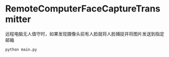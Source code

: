 # RemoteComputerFaceCaptureTransmitter
远程电脑无人值守时，如果发现摄像头前有人脸就将人脸捕捉并将图片发送到指定邮箱
```cmd
python main.py
```
